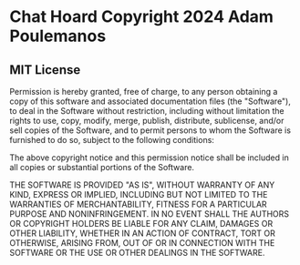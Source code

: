 <!--
This project is built on the backs of titans:

- It makes heavy use of Sebastián Ramírez's Full-StackFastAPI-Template, which is a great starting point for any FastAPI project and includes FastAPI, SQLModel, and much more. You can find it [here](https://github.com/tiangolo/full-stack-fastapi-template). That content is also licensed under the MIT License, Copyright 2019 Sebastián Ramírez.

-->
# Chat Hoard Copyright 2024 Adam Poulemanos

## MIT License

Permission is hereby granted, free of charge, to any person obtaining a copy
of this software and associated documentation files (the "Software"), to deal
in the Software without restriction, including without limitation the rights
to use, copy, modify, merge, publish, distribute, sublicense, and/or sell
copies of the Software, and to permit persons to whom the Software is
furnished to do so, subject to the following conditions:

The above copyright notice and this permission notice shall be included in all
copies or substantial portions of the Software.

THE SOFTWARE IS PROVIDED "AS IS", WITHOUT WARRANTY OF ANY KIND, EXPRESS OR
IMPLIED, INCLUDING BUT NOT LIMITED TO THE WARRANTIES OF MERCHANTABILITY,
FITNESS FOR A PARTICULAR PURPOSE AND NONINFRINGEMENT. IN NO EVENT SHALL THE
AUTHORS OR COPYRIGHT HOLDERS BE LIABLE FOR ANY CLAIM, DAMAGES OR OTHER
LIABILITY, WHETHER IN AN ACTION OF CONTRACT, TORT OR OTHERWISE, ARISING FROM,
OUT OF OR IN CONNECTION WITH THE SOFTWARE OR THE USE OR OTHER DEALINGS IN THE
SOFTWARE.
